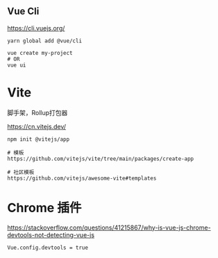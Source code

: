 ## Vue Cli

https://cli.vuejs.org/

```
yarn global add @vue/cli

vue create my-project
# OR
vue ui
```

# Vite

脚手架，Rollup打包器

https://cn.vitejs.dev/

```
npm init @vitejs/app

# 模板
https://github.com/vitejs/vite/tree/main/packages/create-app

# 社区模板
https://github.com/vitejs/awesome-vite#templates
```

# Chrome 插件

https://stackoverflow.com/questions/41215867/why-is-vue-js-chrome-devtools-not-detecting-vue-js

```
Vue.config.devtools = true
```

